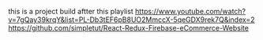 this is a project build aftter this playlist
https://www.youtube.com/watch?v=7gQay39krqY&list=PL-Db3tEF6pB8UO2MmccX-5qeGDX9rek7Q&index=2
https://github.com/simpletut/React-Redux-Firebase-eCommerce-Website
